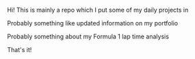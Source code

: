 Hi! This is mainly a repo which I put some of my daily projects in

Probably something like updated information on my portfolio

Probably something about my Formula 1 lap time analysis

That's it!
